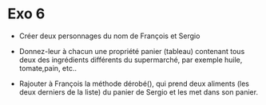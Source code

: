 # Exo 6

- Créer deux personnages du nom de François et Sergio

- Donnez-leur à chacun une propriété panier (tableau) contenant tous deux des ingrédients différents du supermarché, par exemple huile, tomate,pain, etc..

- Rajouter à François la méthode dérobé(), qui prend deux aliments (les deux derniers de la liste) du panier de Sergio et les met dans son panier.
